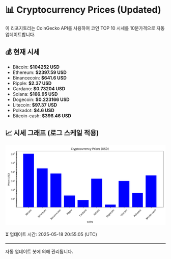 
# 📊 Cryptocurrency Prices (Updated)

이 리포지토리는 CoinGecko API를 사용하여 코인 TOP 10 시세를 10분가격으로 자동 업데이트합니다.

## 💰 현재 시세
- Bitcoin: **$104252 USD**
- Ethereum: **$2397.59 USD**
- Binancecoin: **$641.6 USD**
- Ripple: **$2.37 USD**
- Cardano: **$0.73204 USD**
- Solana: **$166.95 USD**
- Dogecoin: **$0.223166 USD**
- Litecoin: **$97.37 USD**
- Polkadot: **$4.6 USD**
- Bitcoin-cash: **$396.46 USD**

## 📈 시세 그래프 (로그 스케일 적용)
![Crypto Prices](crypto_prices.png)

⏳ 업데이트 시간: 2025-05-18 20:55:05 (UTC)

---
자동 업데이트 봇에 의해 관리됩니다.
